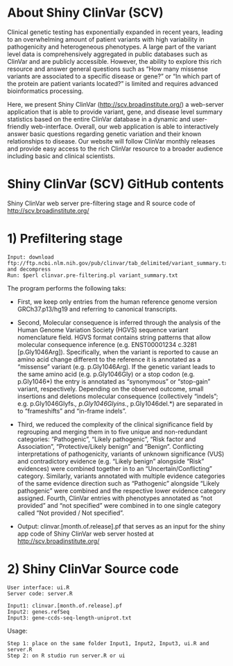 # About Shiny ClinVar (SCV) 
Clinical genetic testing has exponentially expanded in recent years, leading to an overwhelming amount of patient variants with high variability in pathogenicity and heterogeneous phenotypes. A large part of the variant level data is comprehensively aggregated in public databases such as ClinVar and are publicly accessible.  However, the ability to explore this rich resource and answer general questions such as “How many missense variants are associated to a specific disease or gene?” or “In which part of the protein are patient variants located?” is limited and requires advanced bioinformatics processing. 

Here, we present Shiny ClinVar (http://scv.broadinstitute.org/) a web-server application that is able to provide variant, gene, and disease level summary statistics based on the entire ClinVar database in a dynamic and user-friendly web-interface.  Overall, our web application is able to interactively answer basic questions regarding genetic variation and their known relationships to disease. Our website will follow ClinVar monthly releases and provide easy access to the rich ClinVar resource to a broader audience including basic and clinical scientists.

# Shiny ClinVar (SCV) GitHub contents
Shiny ClinVar web server pre-filtering stage and R source code of http://scv.broadinstitute.org/

# 1) Prefiltering stage
```
Input: download ftp://ftp.ncbi.nlm.nih.gov/pub/clinvar/tab_delimited/variant_summary.txt.gz and decompress
Run: $perl clinvar.pre-filtering.pl variant_summary.txt
```
The program performs the following taks:

* First, we keep only entries from the human reference genome version GRCh37.p13/hg19 and referring to canonical transcripts. 

* Second, Molecular consequence is inferred through the analysis of the Human Genome Variation Society (HGVS) sequence variant nomenclature field. HGVS format contains string patterns that allow molecular consequence inference (e.g. ENST00001234 c.3281 [p.Gly1046Arg]). Specifically, when the variant is reported to cause an amino acid change different to the reference it is annotated as a “missense” variant (e.g. p.Gly1046Arg). If the genetic variant leads to the same amino acid (e.g. p.Gly1046Gly) or a stop codon (e.g. p.Gly1046*) the entry is annotated as “synonymous” or “stop-gain” variant, respectively. Depending on the observed outcome, small insertions and deletions molecular consequence (collectively “indels”; e.g. p.Gly1046Glyfs.*, p.Gly1046Glyins.*, p.Gly1046del.*) are separated in to “frameshifts” and “in-frame indels”. 

* Third, we reduced the complexity of the clinical significance field by regrouping and merging them in to five unique and non-redundant categories: “Pathogenic”, “Likely pathogenic”, “Risk factor and Association”, “Protective/Likely benign” and “Benign”. Conflicting interpretations of pathogenicity, variants of unknown significance (VUS) and contradictory evidence (e.g. “Likely benign” alongside “Risk” evidences) were combined together in to an “Uncertain/Conflicting” category. Similarly, variants annotated with multiple evidence categories of the same evidence direction such as “Pathogenic” alongside “Likely pathogenic” were combined and the respective lower evidence category assigned. Fourth, ClinVar entries with phenotypes annotated as “not provided” and “not specified” were combined in to one single category called “Not provided / Not specified”.

* Output: clinvar.[month.of.release].pf that serves as an input for the shiny app code of Shiny ClinVar web server hosted at http://scv.broadinstitute.org/

# 2) Shiny ClinVar Source code
```
User interface: ui.R
Server code: server.R

Input1: clinvar.[month.of.release].pf
Input2: genes.refSeq
Input3: gene-ccds-seq-length-uniprot.txt
```
Usage:
```
Step 1: place on the same folder Input1, Input2, Input3, ui.R and server.R
Step 2: on R studio run server.R or ui 
```
